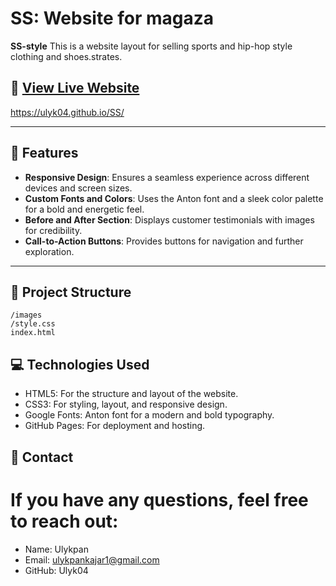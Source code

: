 # SS: Website for magaza

**SS-style** This is a website layout for selling sports and hip-hop style clothing and shoes.strates.

## 🚀 [View Live Website](https://Ulyk04.github.io/SPRIT)  
https://ulyk04.github.io/SS/

---

## 🌟 Features

- **Responsive Design**: Ensures a seamless experience across different devices and screen sizes.
- **Custom Fonts and Colors**: Uses the Anton font and a sleek color palette for a bold and energetic feel.
- **Before and After Section**: Displays customer testimonials with images for credibility.
- **Call-to-Action Buttons**: Provides buttons for navigation and further exploration.

---

## 📂 Project Structure

```plaintext
/images
/style.css
index.html
```
## 💻 Technologies Used

- HTML5: For the structure and layout of the website.
- CSS3: For styling, layout, and responsive design.
- Google Fonts: Anton font for a modern and bold typography.
- GitHub Pages: For deployment and hosting.

## 📧 Contact

# If you have any questions, feel free to reach out:
- Name: Ulykpan
- Email: ulykpankajar1@gmail.com
- GitHub: Ulyk04
